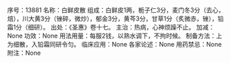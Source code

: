 序号：13881
名称：白鲜皮散
组成：白鲜皮1两，栀子仁3分，麦门冬3分（去心，焙），川大黄3分（锉碎，微炒），郁金3分，黄芩3分，甘草1分（炙微赤，锉），铅霜1分（细研）。
出处：《圣惠》卷十七。
主治：热病，心神烦躁不止。
加减：None
功效：None
用法用量：每服2钱，以熟水调下，不拘时候。
制备方法：上为细散，入铅霜同研令匀。
临床应用：None
各家论述：None
用药禁忌：None
附注：None
